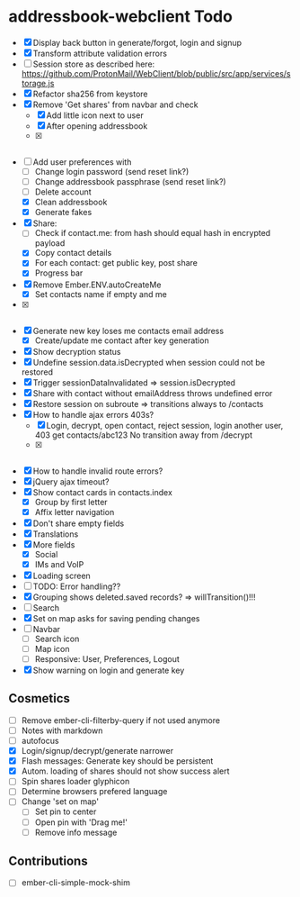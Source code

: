 # addressbook-webclient Todo

 - [x] Display back button in generate/forgot, login and signup
 - [x] Transform attribute validation errors
 - [ ] Session store as described here: https://github.com/ProtonMail/WebClient/blob/public/src/app/services/storage.js
 - [x] Refactor sha256 from keystore
 - [x] Remove 'Get shares' from navbar and check
   - [x] Add little icon next to user
   - [x] After opening addressbook
   - [x] ~~~Periodically~~~
 - [ ] Add user preferences with
   - [ ] Change login password (send reset link?)
   - [ ] Change addressbook passphrase (send reset link?)
   - [ ] Delete account
   - [x] Clean addressbook
   - [x] Generate fakes
 - [x] Share:
   - [ ] Check if contact.me: from hash should equal hash in encrypted payload
   - [x] Copy contact details
   - [x] For each contact: get public key, post share
   - [x] Progress bar
 - [x] Remove Ember.ENV.autoCreateMe
   - [x] Set contacts name if empty and me
 - [x] ~~~Embed map with responsive-embed~~~
 - [x] Generate new key loses me contacts email address
   - [x] Create/update me contact after key generation
 - [x] Show decryption status
 - [x] Undefine session.data.isDecrypted when session could not be restored
  - [x] Trigger sessionDataInvalidated => session.isDecrypted
 - [x] Share with contact without emailAddress throws undefined error
 - [x] Restore session on subroute => transitions always to /contacts
 - [x] How to handle ajax errors 403s?
   - [x] Login, decrypt, open contact, reject session, login another user, 403 get contacts/abc123
         No transition away from /decrypt
   - [x] ~~~DS.RESTAdapters feature flag for Error classes~~~
 - [x] How to handle invalid route errors?
 - [x] jQuery ajax timeout?
 - [x] Show contact cards in contacts.index
   - [x] Group by first letter
   - [x] Affix letter navigation
 - [x] Don't share empty fields
 - [x] Translations
 - [x] More fields
   - [x] Social
   - [x] IMs and VoIP
 - [x] Loading screen
 - [ ] TODO: Error handling\??
 - [x] Grouping shows deleted.saved records? => willTransition()!!!
 - [ ] Search
 - [x] Set on map asks for saving pending changes
 - [ ] Navbar
   - [ ] Search icon
   - [ ] Map icon
   - [ ] Responsive: User, Preferences, Logout
 - [x] Show warning on login and generate key

## Cosmetics

 - [ ] Remove ember-cli-filterby-query if not used anymore
 - [ ] Notes with markdown
 - [ ] autofocus
 - [x] Login/signup/decrypt/generate narrower
 - [x] Flash messages: Generate key should be persistent
 - [x] Autom. loading of shares should not show success alert
 - [ ] Spin shares loader glyphicon
 - [ ] Determine browsers prefered language
 - [ ] Change 'set on map'
   - [ ] Set pin to center
   - [ ] Open pin with 'Drag me!'
   - [ ] Remove info message
   
## Contributions

 - [ ] ember-cli-simple-mock-shim
 
